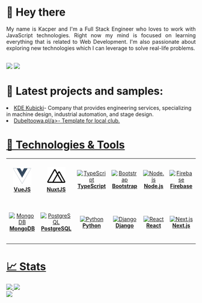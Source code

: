 # 👋 Hey there

<div align="justify">
    My name is Kacper and I'm a Full Stack Engineer who loves to work with JavaScript technologies. Right now my mind is focused on learning everything that is related to Web Development. I'm also passionate about exploring new technologies which I can leverage to solve real-life problems.
</div>

<br/><a href="https://www.linkedin.com/in/kacperszymanski"><img src="https://img.shields.io/badge/linkedin-%230077B5.svg?&style=for-the-badge&logo=linkedin&logoColor=white" height=25></a>
<a href="mailto:akacperszymanski@gmail.com"><img src="https://img.shields.io/badge/Gmail-D14836?style=for-the-badge&logo=gmail&logoColor=white" height=25></a>
# 📌 Latest projects and samples:
<li><a href="https://kdekubicki.com/">KDE Kubicki</a>- Company that provides engineering services, specializing in machine design, industrial automation, and stage design.</li>
<li><a href="https://dubeltoowa.pl/">Dubeltoowa.pl/a>- Template for local club.</li>

# 🔧 Technologies & Tools

<table>
  <tr>
   <td align="center" height="108" width="108">
            <img
              src="https://raw.githubusercontent.com/devicons/devicon/1119b9f84c0290e0f0b38982099a2bd027a48bf1/icons/vuejs/vuejs-plain.svg"
              width="48"
              height="48"
              alt="VueJS"
            />
            <br /><strong>VueJS</strong>
          </td>
          <td align="center" height="108" width="108">
            <img
              src="https://raw.githubusercontent.com/devicons/devicon/1119b9f84c0290e0f0b38982099a2bd027a48bf1/icons/nuxtjs/nuxtjs-plain.svg"
              width="48"
              height="48"
              alt="NuxtJS"
            />
            <br /><strong>NuxtJS</strong>
          </td>
        <td align="center" height="108" width="108">
          <img
            src="https://cdn.jsdelivr.net/gh/devicons/devicon/icons/typescript/typescript-plain.svg"
            width="48"
            height="48"
            alt="TypeScript"
          />
          <br /><strong>TypeScript</strong>
        </td>
        <td align="center" height="108" width="108">
            <img
              src="https://cdn.jsdelivr.net/gh/devicons/devicon/icons/bootstrap/bootstrap-plain.svg"
              width="48"
              height="48"
              alt="Bootstrap"
            />
            <br /><strong>Bootstrap</strong>
          </td>
          <td align="center" height="108" width="108">
            <img
              src="https://cdn.jsdelivr.net/gh/devicons/devicon/icons/nodejs/nodejs-original.svg"
              width="48"
              height="48"
              alt="Node.js"
            />
            <br /><strong>Node.js</strong>
          </td>
          <td align="center" height="108" width="108">
            <img
              src="https://cdn.jsdelivr.net/gh/devicons/devicon/icons/firebase/firebase-plain.svg"
              width="48"
              height="48"
              alt="Firebase"
            />
            <br /><strong>Firebase</strong>
          </td>
  </tr>
  <tr>
    <td align="center" height="108" width="108">
          <img
            src="https://cdn.jsdelivr.net/gh/devicons/devicon/icons/mongodb/mongodb-original.svg"
            width="48"
            height="48"
            alt="MongoDB"
          />
          <br /><strong>MongoDB</strong>
        </td>
        <td align="center" height="108" width="108">
          <img
            src="https://cdn.jsdelivr.net/gh/devicons/devicon/icons/postgresql/postgresql-original.svg"
            width="48"
            height="48"
            alt="PostgreSQL"
          />
          <br /><strong>PostgreSQL</strong>
        </td>
        <td align="center" height="108" width="108">
          <img
            src="https://cdn.jsdelivr.net/gh/devicons/devicon/icons/python/python-original.svg"
            width="48"
            height="48"
            alt="Python"
          />
          <br /><strong>Python</strong>
        </td>
        <td align="center" height="108" width="108">
            <img
              src="https://cdn.jsdelivr.net/gh/devicons/devicon/icons/django/django-plain.svg"
              width="48"
              height="48"
              alt="Django"
            />
            <br /><strong>Django</strong>
          </td>
          <td align="center" height="108" width="108">
            <img
              src="https://cdn.jsdelivr.net/gh/devicons/devicon/icons/react/react-original.svg"
              width="48"
              height="48"
              alt="React"
            />
            <br /><strong>React</strong>
          </td>
          <td align="center" height="108" width="108">
            <img
              src="https://cdn.jsdelivr.net/gh/devicons/devicon/icons/nextjs/nextjs-original.svg"
              width="48"
              height="48"
              alt="Next.js"
            />
            <br /><strong>Next.js</strong>
          </td>
  </tr>
</table>

# 📈 Stats

<img
  src="https://github-readme-stats.vercel.app/api?username=kacperszymanski&show_icons=true&theme=react&&hide_border=true"
/>
<img
  src="https://github-readme-streak-stats.herokuapp.com/?user=kacperszymanski&&theme=react&&hide_border=true"
/>
<br/>
![](https://komarev.com/ghpvc/?username=kacperszymanski)
